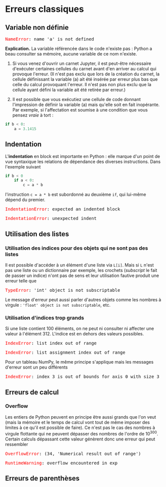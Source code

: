 # Erreurs classiques

## Variable non définie

<pre><span style='color: red'>NameError</span>: name 'a' is not defined</pre>

**Explication.** La variable référencée dans le code n'existe pas : Python a beau consulter sa mémoire, aucune variable de ce nom n'existe.

1. Si vous venez d'ouvrir un carnet Jupyter, il est peut-être nécessaire d'exécuter certaines cellules du carnet avant d'en arriver au calcul qui provoque l'erreur.  (Il n'est pas exclu que lors de la création du carnet, la cellule définissant la variable \(a\) ait été insérée par erreur plus bas que celle du calcul provoquant l'erreur.  Il n'est pas non plus exclu que la cellule ayant défini la variable ait été retirée par erreur.)

2. Il est possible que vous exécutiez une cellule de code donnant l'impression de définir la variable \(a\) mais qu'elle soit en fait inopérante. Par exemple, si l'affectation est soumise à une condition que vous pensez *vraie* à tort :

```Python
if b < 0:
    a = 3.1415
```

## Indentation

L'**indentation** en block est importante en Python : elle marque d'un point de vue syntaxique les relations de dépendance des diverses instructions.  Dans l'exemple suivant

```Python
if b < 0
    if a < 0:
        c = a * b
```

l'instruction `c = a * b` est subordonné au deuxième `if`, qui lui-même dépend du premier.

<pre><span style='color: red'>IndentationError</span>: expected an indented block</pre>

<pre><span style='color: red'>IndentationError</span>: unexpected indent</pre>

## Utilisation des listes

### Utilisation des indices pour des objets qui ne sont pas des listes

Il est possible d'accéder à un élément d'une liste via <code>L[i]</code>. Mais si <code>L</code> n'est pas une liste ou un dictionnaire par exemple, les crochets (*subscript* le fait de passer un indice) n'ont pas de sens et leur utilisation fautive produit une erreur telle que

<pre><span style='color: red'>TypeError</span>: 'int' object is not subscriptable</pre>

Le message d'erreur peut aussi parler d'autres objets comme les nombres à virgule :
`'float' object is not subscriptable`, etc.

### Utilisation d'indices trop grands

Si une liste contient 100 éléments, on ne peut ni consulter ni affecter une valeur à l'élément 312. L'indice est en dehors des valeurs possibles.

<pre><span style='color: red'>IndexError</span>: list index out of range</pre>

<pre><span style='color: red'>IndexError</span>: list assignment index out of range</pre>

Pour un tableau NumPy, le même principe s'applique mais les messages d'erreur sont un peu différents

<pre><span style='color: red'>IndexError</span>: index 3 is out of bounds for axis 0 with size 3</pre>

## Erreurs de calcul

### Overflow

Les entiers de Python peuvent en principe être aussi grands que l'on veut (mais la mémoire et le temps de calcul vont tout de même imposer des limites à ce qu'il est possible de faire).  Ce n'est pas le cas des nombres à virgule flottante qui ne peuvent dépasser des nombres de l'ordre de $10^{300}$. Certain calculs dépassant cette valeur génèrent donc une erreur qui peut ressembler

<pre><span style='color: red'>OverflowError</span>: (34, 'Numerical result out of range')</pre>

<pre><span style='color: red'>RuntimeWarning</span>: overflow encountered in exp</pre>

## Erreurs de parenthèses

<!-- TODO -->
